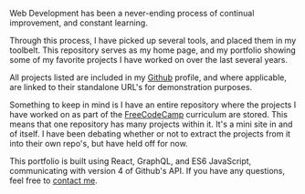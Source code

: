 Web Development has been a never-ending process of continual improvement, and constant learning.

Through this process, I have picked up several tools, and placed them in my toolbelt. This repository serves as my home page, and my portfolio showing some of my favorite projects I have worked on over the last several years.

All projects listed are included in my [Github](https://github.com/JimmayVV) profile, and where applicable, are linked to their standalone URL's for demonstration purposes.

Something to keep in mind is I have an entire repository where the projects I have worked on as part of the [FreeCodeCamp](https://www.freecodecamp.org/) curriculum are stored. This means that one repository has many projects within it. It's a mini site in and of itself. I have been debating whether or not to extract the projects from it into their own repo's, but have held off for now.

This portfolio is built using React, GraphQL, and ES6 JavaScript, communicating with version 4 of Github's API. If you have any questions, feel free to [contact me](https://www.jimmyvanveen.com/#contact).